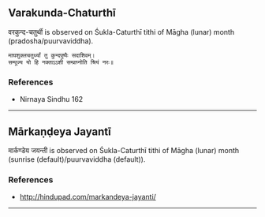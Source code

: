 ## Varakunda-Chaturthī
वरकुन्द-चतुर्थी is observed on Śukla-Caturthī tithi of Māgha (lunar) month (pradosha/puurvaviddha).



```
माघशुक्लचतुर्थ्यां तु कुन्दपुष्पैः सदाशिवम्।
सम्पूज्य यो हि नक्ताऽऽशी सम्प्राप्नोति श्रियं नरः॥
```
### References
* Nirnaya Sindhu 162


---
## Mārkaṇḍeya Jayantī
मार्कण्डेय जयन्ती is observed on Śukla-Caturthī tithi of Māgha (lunar) month (sunrise (default)/puurvaviddha (default)).


### References
* http://hindupad.com/markandeya-jayanti/


---
